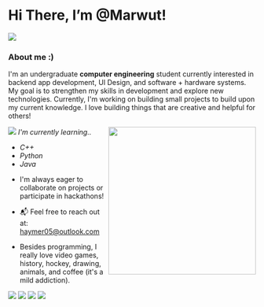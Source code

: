 # Hi There, I’m @Marwut!
<img src="https://dividers.crd.co/assets/images/gallery02/a0fda078.png?v=05d33f91">


### About me :)
  I'm an undergraduate **computer engineering** student currently interested in backend app development, UI Design, and software + hardware systems.
  My goal is to strengthen my skills in development and explore new technologies. Currently, I'm working on building small projects
  to build upon my current knowledge. I love building things that are creative and helpful for others!

  <img align="right" width="300" height="300" src="https://i.pinimg.com/736x/bb/5a/93/bb5a933fccaae97e3a6e94b8f79705f6.jpg">

<img src="https://pixels.crd.co/assets/images/gallery29/1c0cdf17.gif?v=99d3974e"> _I'm currently learning.._
+ _C++_
+ _Python_
+ _Java_

- I'm always eager to collaborate on projects or participate in hackathons!


- 📬 Feel free to reach out at: haymer05@outlook.com
  
- Besides programming, I really love video games, history, hockey, drawing, animals, and coffee (it's a mild addiction).
  

<img src="https://supplies.ju.mp/assets/images/gallery02/7eb7b85d.gif?v=1c1ba870"> <img src="https://pixelsafari.neocities.org/stamps/starterpokemon.gif"> <img src="https://pixelsafari.neocities.org/stamps/iloveoldweb.png"> <img src="https://64.media.tumblr.com/4fcee9b918297af7ed587a3f71ab6b68/6db96f7ecd419257-7d/s100x200/05bc57d08835dd0be70af03f165844d4234293d4.pnj">




 
